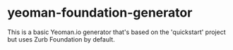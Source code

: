 yeoman-foundation-generator
===========================

This is a basic Yeoman.io generator that's based on the 'quickstart' project but uses Zurb Foundation by default.